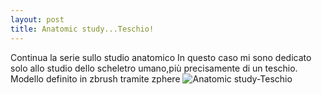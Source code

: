 ```yaml
---
layout: post
title: Anatomic study...Teschio!
---
```

Continua la serie sullo studio anatomico
In questo caso mi sono dedicato solo allo studio dello scheletro umano,più precisamente di un teschio.
Modello definito in zbrush tramite zphere
<img src="{{ site.baseurl }}/assets/blog/Teschio.jpg" alt="Anatomic study-Teschio" style="width: auto;"/>
